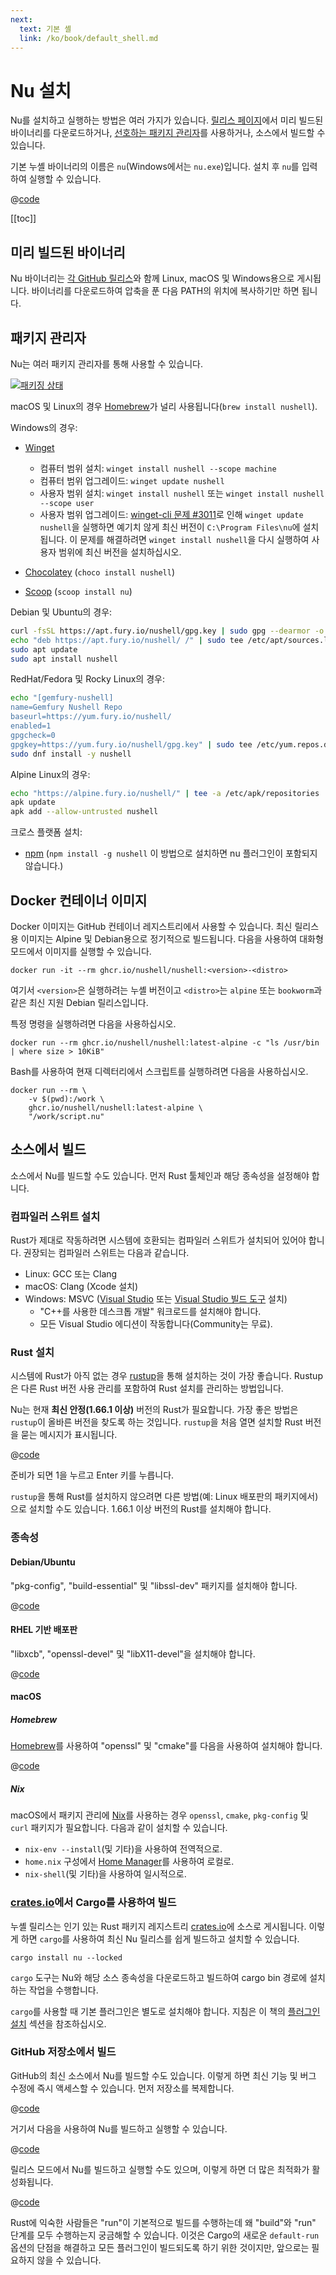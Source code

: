 ```yaml
---
next:
  text: 기본 셸
  link: /ko/book/default_shell.md
---
```


# Nu 설치

Nu를 설치하고 실행하는 방법은 여러 가지가 있습니다. [릴리스 페이지](https://github.com/nushell/nushell/releases)에서 미리 빌드된 바이너리를 다운로드하거나, [선호하는 패키지 관리자](https://repology.org/project/nushell/versions)를 사용하거나, 소스에서 빌드할 수 있습니다.

기본 누셸 바이너리의 이름은 `nu`(Windows에서는 `nu.exe`)입니다. 설치 후 `nu`를 입력하여 실행할 수 있습니다.

@[code](@snippets/installation/run_nu.sh)

[[toc]]

## 미리 빌드된 바이너리

Nu 바이너리는 [각 GitHub 릴리스](https://github.com/nushell/nushell/releases)와 함께 Linux, macOS 및 Windows용으로 게시됩니다. 바이너리를 다운로드하여 압축을 푼 다음 PATH의 위치에 복사하기만 하면 됩니다.

## 패키지 관리자

Nu는 여러 패키지 관리자를 통해 사용할 수 있습니다.

[![패키징 상태](https://repology.org/badge/vertical-allrepos/nushell.svg)](https://repology.org/project/nushell/versions)

macOS 및 Linux의 경우 [Homebrew](https://brew.sh/)가 널리 사용됩니다(`brew install nushell`).

Windows의 경우:

- [Winget](https://docs.microsoft.com/en-us/windows/package-manager/winget/)

  - 컴퓨터 범위 설치: `winget install nushell --scope machine`
  - 컴퓨터 범위 업그레이드: `winget update nushell`
  - 사용자 범위 설치: `winget install nushell` 또는 `winget install nushell --scope user`
  - 사용자 범위 업그레이드: [winget-cli 문제 #3011](https://github.com/microsoft/winget-cli/issues/3011)로 인해 `winget update nushell`을 실행하면 예기치 않게 최신 버전이 `C:\Program Files\nu`에 설치됩니다. 이 문제를 해결하려면 `winget install nushell`을 다시 실행하여 사용자 범위에 최신 버전을 설치하십시오.

- [Chocolatey](https://chocolatey.org/) (`choco install nushell`)
- [Scoop](https://scoop.sh/) (`scoop install nu`)

Debian 및 Ubuntu의 경우:

```sh
curl -fsSL https://apt.fury.io/nushell/gpg.key | sudo gpg --dearmor -o /etc/apt/trusted.gpg.d/fury-nushell.gpg
echo "deb https://apt.fury.io/nushell/ /" | sudo tee /etc/apt/sources.list.d/fury.list
sudo apt update
sudo apt install nushell
```

RedHat/Fedora 및 Rocky Linux의 경우:

```sh
echo "[gemfury-nushell]
name=Gemfury Nushell Repo
baseurl=https://yum.fury.io/nushell/
enabled=1
gpgcheck=0
gpgkey=https://yum.fury.io/nushell/gpg.key" | sudo tee /etc/yum.repos.d/fury-nushell.repo
sudo dnf install -y nushell
```

Alpine Linux의 경우:

```sh
echo "https://alpine.fury.io/nushell/" | tee -a /etc/apk/repositories
apk update
apk add --allow-untrusted nushell
```

크로스 플랫폼 설치:

- [npm](https://www.npmjs.com/) (`npm install -g nushell` 이 방법으로 설치하면 nu 플러그인이 포함되지 않습니다.)

## Docker 컨테이너 이미지

Docker 이미지는 GitHub 컨테이너 레지스트리에서 사용할 수 있습니다. 최신 릴리스용 이미지는 Alpine 및 Debian용으로 정기적으로 빌드됩니다. 다음을 사용하여 대화형 모드에서 이미지를 실행할 수 있습니다.

```nu
docker run -it --rm ghcr.io/nushell/nushell:<version>-<distro>
```

여기서 `<version>`은 실행하려는 누셸 버전이고 `<distro>`는 `alpine` 또는 `bookworm`과 같은 최신 지원 Debian 릴리스입니다.

특정 명령을 실행하려면 다음을 사용하십시오.

```nu
docker run --rm ghcr.io/nushell/nushell:latest-alpine -c "ls /usr/bin | where size > 10KiB"
```

Bash를 사용하여 현재 디렉터리에서 스크립트를 실행하려면 다음을 사용하십시오.

```nu
docker run --rm \
    -v $(pwd):/work \
    ghcr.io/nushell/nushell:latest-alpine \
    "/work/script.nu"
```

## 소스에서 빌드

소스에서 Nu를 빌드할 수도 있습니다. 먼저 Rust 툴체인과 해당 종속성을 설정해야 합니다.

### 컴파일러 스위트 설치

Rust가 제대로 작동하려면 시스템에 호환되는 컴파일러 스위트가 설치되어 있어야 합니다. 권장되는 컴파일러 스위트는 다음과 같습니다.

- Linux: GCC 또는 Clang
- macOS: Clang (Xcode 설치)
- Windows: MSVC ([Visual Studio](https://visualstudio.microsoft.com/vs/community/) 또는 [Visual Studio 빌드 도구](https://visualstudio.microsoft.com/downloads/#build-tools-for-visual-studio-2022) 설치)
  - "C++를 사용한 데스크톱 개발" 워크로드를 설치해야 합니다.
  - 모든 Visual Studio 에디션이 작동합니다(Community는 무료).

### Rust 설치

시스템에 Rust가 아직 없는 경우 [rustup](https://rustup.rs/)을 통해 설치하는 것이 가장 좋습니다. Rustup은 다른 Rust 버전 사용 관리를 포함하여 Rust 설치를 관리하는 방법입니다.

Nu는 현재 **최신 안정(1.66.1 이상)** 버전의 Rust가 필요합니다. 가장 좋은 방법은 `rustup`이 올바른 버전을 찾도록 하는 것입니다. `rustup`을 처음 열면 설치할 Rust 버전을 묻는 메시지가 표시됩니다.

@[code](@snippets/installation/rustup_choose_rust_version.sh)

준비가 되면 1을 누르고 Enter 키를 누릅니다.

`rustup`을 통해 Rust를 설치하지 않으려면 다른 방법(예: Linux 배포판의 패키지에서)으로 설치할 수도 있습니다. 1.66.1 이상 버전의 Rust를 설치해야 합니다.

### 종속성

#### Debian/Ubuntu

"pkg-config", "build-essential" 및 "libssl-dev" 패키지를 설치해야 합니다.

@[code](@snippets/installation/install_pkg_config_libssl_dev.sh)

#### RHEL 기반 배포판

"libxcb", "openssl-devel" 및 "libX11-devel"을 설치해야 합니다.

@[code](@snippets/installation/install_rhel_dependencies.sh)

#### macOS

##### Homebrew

[Homebrew](https://brew.sh/)를 사용하여 "openssl" 및 "cmake"를 다음을 사용하여 설치해야 합니다.

@[code](@snippets/installation/macos_deps.sh)

##### Nix

macOS에서 패키지 관리에 [Nix](https://nixos.org/download/#nix-install-macos)를 사용하는 경우 `openssl`, `cmake`, `pkg-config` 및 `curl` 패키지가 필요합니다. 다음과 같이 설치할 수 있습니다.

- `nix-env --install`(및 기타)을 사용하여 전역적으로.
- `home.nix` 구성에서 [Home Manager](https://github.com/nix-community/home-manager)를 사용하여 로컬로.
- `nix-shell`(및 기타)을 사용하여 일시적으로.

### [crates.io](https://crates.io)에서 Cargo를 사용하여 빌드

누셸 릴리스는 인기 있는 Rust 패키지 레지스트리 [crates.io](https://crates.io/)에 소스로 게시됩니다. 이렇게 하면 `cargo`를 사용하여 최신 Nu 릴리스를 쉽게 빌드하고 설치할 수 있습니다.

```nu
cargo install nu --locked
```

`cargo` 도구는 Nu와 해당 소스 종속성을 다운로드하고 빌드하여 cargo bin 경로에 설치하는 작업을 수행합니다.

`cargo`를 사용할 때 기본 플러그인은 별도로 설치해야 합니다. 지침은 이 책의 [플러그인 설치](./plugins.html#core-plugins) 섹션을 참조하십시오.

### GitHub 저장소에서 빌드

GitHub의 최신 소스에서 Nu를 빌드할 수도 있습니다. 이렇게 하면 최신 기능 및 버그 수정에 즉시 액세스할 수 있습니다. 먼저 저장소를 복제합니다.

@[code](@snippets/installation/git_clone_nu.sh)

거기서 다음을 사용하여 Nu를 빌드하고 실행할 수 있습니다.

@[code](@snippets/installation/build_nu_from_source.sh)

릴리스 모드에서 Nu를 빌드하고 실행할 수도 있으며, 이렇게 하면 더 많은 최적화가 활성화됩니다.

@[code](@snippets/installation/build_nu_from_source_release.sh)

Rust에 익숙한 사람들은 "run"이 기본적으로 빌드를 수행하는데 왜 "build"와 "run" 단계를 모두 수행하는지 궁금해할 수 있습니다. 이것은 Cargo의 새로운 `default-run` 옵션의 단점을 해결하고 모든 플러그인이 빌드되도록 하기 위한 것이지만, 앞으로는 필요하지 않을 수 있습니다.
